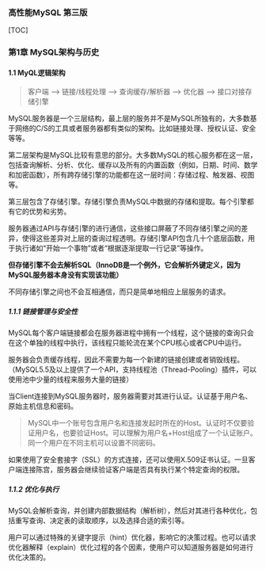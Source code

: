 ### 高性能MySQL 第三版

[TOC]

### 第1章 MySQL架构与历史

#### 1.1 MyQL逻辑架构

> 客户端 --> 链接/线程处理 --> 查询缓存/解析器 --> 优化器 --> 接口对接存储引擎

MySQL服务器是一个三层结构，最上层的服务并不是MySQL所独有的，大多数基于网络的C/S的工具或者服务器都有类似的架构。比如链接处理、授权认证、安全等等。

第二层架构是MySQL比较有意思的部分。大多数MySQL的核心服务都在这一层，包括查询解析、分析、优化、缓存以及所有的内置函数（例如，日期、时间、数学和加密函数），所有跨存储引擎的功能都在这一层时间：存储过程、触发器、视图等。

第三层包含了存储引擎。存储引擎负责MySQL中数据的存储和提取。每个引擎都有它的优势和劣势。

服务器通过API与存储引擎的进行通信，这些接口屏蔽了不同存储引擎之间的差异，使得这些差异对上层的查询过程透明。存储引擎API包含几十个底层函数，用于执行诸如“开始一个事物”或者“根据逐渐提取一行记录”等操作。

**但存储引擎不会去解析SQL（InnoDB是一个例外，它会解析外键定义，因为MySQL服务器本身没有实现该功能）**

不同存储引擎之间也不会互相通信，而只是简单地相应上层服务的请求。

##### 1.1.1 链接管理与安全性

MySQL每个客户端链接都会在服务器进程中拥有一个线程，这个链接的查询只会在这个单独的线程中执行，该线程只能轮流在某个CPU核心或者CPU中运行。

服务器会负责缓存线程，因此不需要为每一个新建的链接创建或者销毁线程。（MySQL5.5及以上提供了一个API，支持线程池（Thread-Pooling）插件，可以使用池中少量的线程来服务大量的链接）

当Client连接到MySQL服务器时，服务器需要对其进行认证。认证基于用户名、原始主机信息和密码。

> MySQL中一个账号包含用户名和连接发起时所在的Host。认证时不仅要验证用户名，也要验证Host。可以理解为用户名+Host组成了一个认证账户。同一个用户在不同主机可以设置不同密码。

如果使用了安全套接字（SSL）的方式连接，还可以使用X.509证书认证。一旦客户端连接陈宫，服务器会继续验证客户端是否具有执行某个特定查询的权限。

##### 1.1.2 优化与执行

MySQL会解析查询，并创建内部数据结构（解析树），然后对其进行各种优化，包括重写查询、决定表的读取顺序，以及选择合适的索引等。

用户可以通过特殊的关键字提示（hint）优化器，影响它的决策过程。也可以请求优化器解释（explain）优化过程的各个因素，使用户可以知道服务器是如何进行优化决策的。